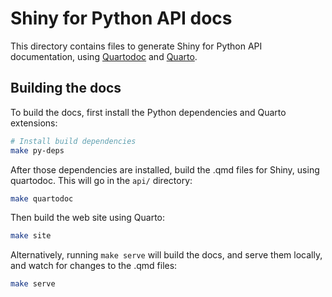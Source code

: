 Shiny for Python API docs
=========================

This directory contains files to generate Shiny for Python API documentation, using [Quartodoc](https://machow.github.io/quartodoc/get-started/overview.html) and [Quarto](https://quarto.org/).

## Building the docs

To build the docs, first install the Python dependencies and Quarto extensions:

```bash
# Install build dependencies
make py-deps
```

After those dependencies are installed, build the .qmd files for Shiny, using quartodoc. This will go in the `api/` directory:

```bash
make quartodoc
```

Then build the web site using Quarto:

```bash
make site
```

Alternatively, running `make serve` will build the docs, and serve them locally, and watch for changes to the .qmd files:

```bash
make serve
```
